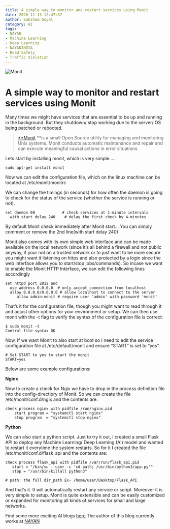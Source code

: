 ```yaml
---
title: A simple way to monitor and restart services using Monit
date: 2020-11-13 12:47:37
author: Saksham Goyal
category: AI
tags:
- NAYAN
- Machine Learning
- Deep Learning
- NAYANINDIA
- Road Safety
- Traffic Violation
---
```

![Monit](/blog/AI/To-monitor-and-restart-services-using-Monit/Monit.png)

# A simple way to monitor and restart services using Monit

Many times we might have services that are essential to be up and running in the background. But they shutdown/ stop working due to the server/ OS being patched or rebooted.
> [**Monit](https://mmonit.com/monit/) **is a small Open Source utility for managing and monitoring Unix systems. Monit conducts automatic maintenance and repair and can execute meaningful causal actions in error situations.

Lets start by installing monit, which is very simple…..

    sudo apt-get install monit

Now we can edit the configuration file, which on the linux machine can be located at /etc/monit/monitrc

We can change the timings (in seconds) for how often the daemon is going to check for the status of the service (whether the service is running or not).

    set daemon 60            # check services at 1-minute intervals
      with start delay 240    # delay the first check by 4-minutes 

By default Monit check immediately after Monit start… You can simply comment or remove the 2nd line(with start delay 240)

Monit also comes with its own simple web interface and can be made available on the local network (since it’s all behind a firewall and not public anyway, if your not on a trusted network or to just want to be more secure you might want it listening on https and also protected by a login since the web interface allows you to start/stop jobs/commands). So incase we want to enable the Monit HTTP Interface, we can edit the following lines accordingly

    set httpd port 2812 and
      use address 0.0.0.0  # only accept connection from localhost 
      allow 0.0.0.0/0.0.0.0 # allow localhost to connect to the server 
         allow admin:monit # require user 'admin' with password 'monit'

That’s it for the configuration file, though you might want to read through it and adjust other options for your environment or setup. We can then use monit with the -t flag to verify the syntax of the configuration file is correct:

    $ sudo monit -t
    Control file syntax OK

Now, If we want Monit to also start at boot so I need to edit the service configuration file at /etc/default/monit and ensure “START” is set to “yes”.

    # Set START to yes to start the monit
    START=yes

Below are some example configurations:

**Nginx**

Now to create a check for Ngix we have to drop in the process definition file into the config-directiory of Monit. So we can create the file /etc/monit/conf.d/ngix and the contents are:

    check process nginx with pidfile /run/nginx.pid
        start program = "systemctl start nginx" 
        stop program  = "systemctl stop nginx"

**Python**

We can also start a python script. Just to try it out, I created a small Flask API to deploy any Machine Learning/ Deep Learning (AI) model and wanted to restart it everytime the system restarts. So for it I created the file /etc/monit/conf.d/flask_api and the contents are:

    check process flask_api with pidfile /var/run/flask_api.pid
       start = "/bin/su - user -c 'cd path; /usr/bin/python3/app.py'"
       stop = "/usr/bin/killall python3"

    # path: the full dir_path Ex- /home/user/Desktop/Flask_API

And that’s it. It will automatically restart any service or script. Moreover it is very simple to setup. Monit is quite extensible and can be easily customized or expanded for monitoring all kinds of services for small and large networks.

Find some more exciting AI blogs [here](https://nayan.co/blog/categories/AI/ "AI blogs")
The author of this blog currently works at [NAYAN](https://nayan.co)

